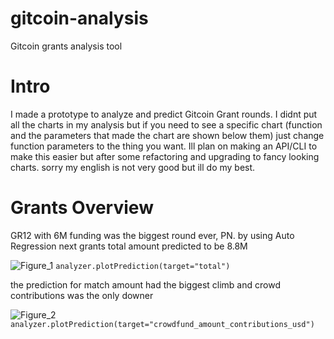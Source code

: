 # gitcoin-analysis
Gitcoin grants analysis tool

# Intro
I made a prototype to analyze and predict Gitcoin Grant rounds. I didnt put all the charts in my analysis but if you need to see a specific chart (function and the parameters that made the chart are shown below them) just change function parameters to the thing you want. Ill plan on making an API/CLI to make this easier but after some refactoring and upgrading to fancy looking charts.
sorry my english is not very good but ill do my best.

# Grants Overview
GR12 with 6M funding was the biggest round ever, PN.
by using Auto Regression next grants total amount predicted to be 8.8M

![Figure_1](https://user-images.githubusercontent.com/96579475/147843793-8b68b4e8-4d16-4a18-bca5-71fa839ee8e1.png)
`analyzer.plotPrediction(target="total")`

the prediction for match amount had the biggest climb and crowd contributions was the only downer

![Figure_2](https://user-images.githubusercontent.com/96579475/147843920-dbd0e9f7-84d5-4b96-818b-2eee36b9c735.png)
`analyzer.plotPrediction(target="crowdfund_amount_contributions_usd")`
